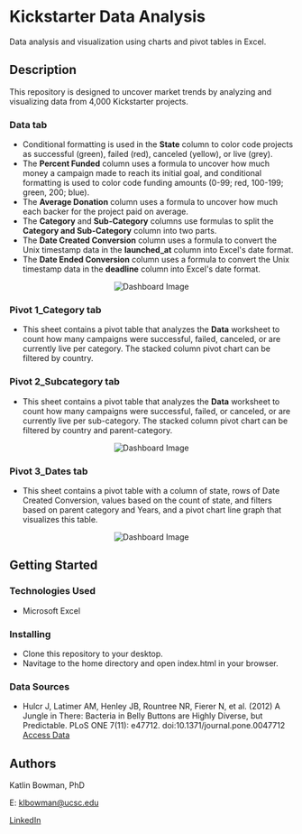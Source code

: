 # Kickstarter Data Analysis  

Data analysis and visualization using charts and pivot tables in Excel.

## Description

This repository is designed to uncover market trends by analyzing and visualizing data from 4,000 Kickstarter projects. 
### Data tab
- Conditional formatting is used in the **State** column to color code projects as successful (green), failed (red), canceled (yellow), or live (grey). 
- The **Percent Funded** column uses a formula to uncover how much money a campaign made to reach its initial goal, and conditional formatting is used to color code funding amounts (0-99; red, 100-199; green, 200; blue).
- The **Average Donation** column uses a formula to uncover how much each backer for the project paid on average.
- The **Category** and **Sub-Category** columns use formulas to split the **Category and Sub-Category** column into two parts.
- The **Date Created Conversion** column uses a formula to convert the Unix timestamp data in the **launched_at** column into Excel's date format.
- The **Date Ended Conversion** column uses a formula to convert the Unix timestamp data in the **deadline** column into Excel's date format.
<p align="center">
  <img src="https://user-images.githubusercontent.com/74067302/146103340-29efbfab-be63-4fef-a516-22c16e8d376d.png" alt="Dashboard Image"/>
</p>

### Pivot 1_Category tab
- This sheet contains a pivot table that analyzes the **Data** worksheet to count how many campaigns were successful, failed, canceled, or are currently live per category. The stacked column pivot chart can be filtered by country.

### Pivot 2_Subcategory tab
- This sheet contains a pivot table that analyzes the **Data** worksheet to count how many campaigns were successful, failed, or canceled, or are currently live per sub-category. The stacked column pivot chart can be filtered by country and parent-category.
<p align="center">
  <img src="https://user-images.githubusercontent.com/74067302/146103546-87260a18-21d7-4b89-923b-cc47ab3e095c.png" alt="Dashboard Image"/>
</p>

### Pivot 3_Dates tab
- This sheet contains a pivot table with a column of state, rows of Date Created Conversion, values based on the count of state, and filters based on parent category and Years, and a pivot chart line graph that visualizes this table.
<p align="center">
  <img src="https://user-images.githubusercontent.com/74067302/146104544-17c9e503-a770-4b64-a71a-2ee1981f542e.png" alt="Dashboard Image"/>
</p>




## Getting Started

### Technologies Used 

* Microsoft Excel

### Installing

* Clone this repository to your desktop.
* Navitage to the home directory and open index.html in your browser.

### Data Sources

* Hulcr J, Latimer AM, Henley JB, Rountree NR, Fierer N, et al. (2012) A Jungle in There: Bacteria in Belly Buttons are Highly Diverse, but Predictable. PLoS ONE 7(11): e47712. doi:10.1371/journal.pone.0047712 [Access Data](http://robdunnlab.com/projects/belly-button-biodiversity/results-and-data/)


## Authors

Katlin Bowman, PhD

E: klbowman@ucsc.edu

[LinkedIn](https://www.linkedin.com/in/katlin-bowman/)
